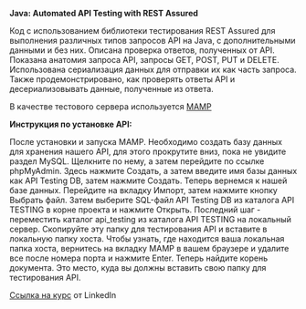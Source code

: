 **Java: Automated API Testing with REST Assured**

Код с использованием библиотеки тестирования REST Assured для выполнения различных типов запросов API на Java, с дополнительными данными и без них. Описана проверка ответов, полученных от API.  Показана анатомия запроса API,  запросы GET, POST, PUT и DELETE. Использована сериализация данных для отправки их как часть запроса. Также продемонстрировано, как проверять ответы API и десериализовывать данные, полученные из ответа.

В качестве тестового сервера используется [MAMP](https://www.mamp.info/en/downloads/)

****Инструкция по установке API:****

После установки и запуска MAMP. Необходимо создать базу данных для хранения нашего API, для этого прокрутите вниз, пока не увидите раздел MySQL. Щелкните по нему, а затем перейдите по ссылке phpMyAdmin.  Здесь нажмите Создать, а затем введите имя базы данных как API Testing DB, затем нажмите Создать. Теперь вернемся к нашей базе данных. Перейдите на вкладку Импорт, затем нажмите кнопку Выбрать файл. Затем выберите SQL-файл API Testing DB из каталога API TESTING в корне проекта и нажмите Открыть.  Последний шаг - переместить каталог api_testing из каталога API TESTING на локальный сервер. Скопируйте эту папку для тестирования API и вставите  в локальную папку хоста. Чтобы узнать, где находится ваша локальная папка хоста, вернитесь на вкладку MAMP в вашем браузере и удалите все после номера порта и нажмите Enter. Теперь найдите корень документа. Это место, куда вы должны вставить свою папку для тестирования API. 

[Ссылка на курс](https://www.linkedin.com/learning/java-automated-api-testing-with-rest-assured) от LinkedIn